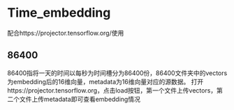 # Time_embedding
配合https://projector.tensorflow.org/使用

## 86400
86400指将一天的时间以每秒为时间槽分为86400份，86400文件夹中的vectors为embedding后的16维向量，metadata为16维向量对应的源数据。
打开https://projector.tensorflow.org，点击load按钮，第一个文件上传vectors，第二个文件上传metadata即可查看embedding情况
